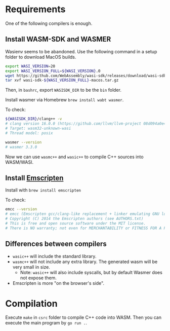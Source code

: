 Requirements
============

One of the following compilers is enough.

Install WASM-SDK and WASMER
-------------

Wasienv seems to be abandoned. Use the following command in a setup folder to download MacOS builds.

```bash
export WASI_VERSION=20
export WASI_VERSION_FULL=${WASI_VERSION}.0
wget https://github.com/WebAssembly/wasi-sdk/releases/download/wasi-sdk-${WASI_VERSION}/wasi-sdk-${WASI_VERSION_FULL}-macos.tar.gz
tar xvf wasi-sdk-${WASI_VERSION_FULL}-macos.tar.gz
```

Then, in `bashrc`, export `WASISDK_DIR` to be the `bin` folder.


Install wasmer via Homebrew `brew install wabt wasmer`.

To check:
```bash
${WASISDK_DIR}/clang++ -v
# clang version 16.0.0 (https://github.com/llvm/llvm-project 08d094a0e457360ad8b94b017d2dc277e697ca76)
# Target: wasm32-unknown-wasi
# Thread model: posix

wasmer --version
# wasmer 3.3.0
```

Now we can use `wasmc++` and `wasic++` to compile C++ sources into WASM/WASI.

Install [Emscripten](https://emscripten.org/docs/getting_started/downloads.html)
-------------

Install with `brew install emscripten`

To check:
```bash
emcc --version
# emcc (Emscripten gcc/clang-like replacement + linker emulating GNU ld) 3.1.39-git
# Copyright (C) 2014 the Emscripten authors (see AUTHORS.txt)
# This is free and open source software under the MIT license.
# There is NO warranty; not even for MERCHANTABILITY or FITNESS FOR A PARTICULAR PURPOSE.
```

Differences between compilers
-----------------------------

- `wasic++` will include the standard library.
- `wasmc++` will not include any extra library. The generated wasm will be very small in size.
  - Note: `wasic++` will also include syscalls, but by default Wasmer does not expose them.
- Emscripten is more "on the browser's side".

Compilation
===========

Execute `make` in `csrc` folder to compile C++ code into WASM.
Then you can execute the main program by `go run .`.
